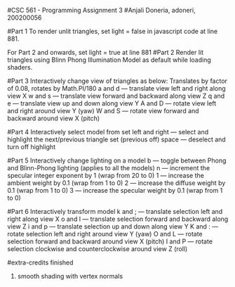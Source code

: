 #CSC 561 - Programming Assignment 3
#Anjali Doneria, adoneri, 200200056

#Part 1
To render unlit triangles, set light = false in javascript code at line 881.

For Part 2 and onwards, set light = true at line 881
#Part 2
Render lit triangles using Blinn Phong Illumination Model as default while loading shaders.

#Part 3
Interactively change view of triangles as below:
Translates by factor of 0.08, rotates by Math.PI/180
    a and d — translate view left and right along view X
    w and s — translate view forward and backward along view Z
    q and e — translate view up and down along view Y
    A and D — rotate view left and right around view Y (yaw)
    W and S — rotate view forward and backward around view X (pitch)

#Part 4
Interactively select model from set
    left and right — select and highlight the next/previous triangle set (previous off)
    space — deselect and turn off highlight

#Part 5
Interactively change lighting on a model
    b — toggle between Phong and Blinn-Phong lighting (applies to all the models)
    n — increment the specular integer exponent by 1 (wrap from 20 to 0)
    1 — increase the ambient weight by 0.1 (wrap from 1 to 0)
    2 — increase the diffuse weight by 0.1 (wrap from 1 to 0)
    3 — increase the specular weight by 0.1 (wrap from 1 to 0)

#Part 6
Interactively transform model
    k and ; — translate selection left and right along view X
    o and l — translate selection forward and backward along view Z
    i and p — translate selection up and down along view Y
    K and : — rotate selection left and right around view Y (yaw)
    O and L — rotate selection forward and backward around view X (pitch)
    I and P — rotate selection clockwise and counterclockwise around view Z (roll)

#extra-credits finished
1. smooth shading with vertex normals